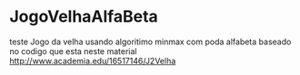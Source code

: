 # JogoVelhaAlfaBeta
teste 
Jogo da velha usando algoritimo minmax com poda alfabeta 
baseado no codigo que esta neste material http://www.academia.edu/16517146/J2Velha
